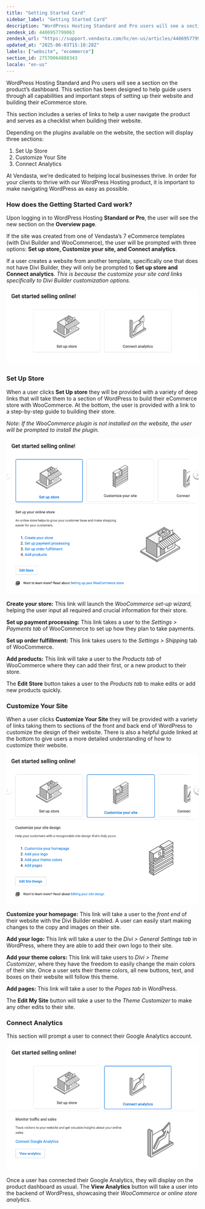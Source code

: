 ```yaml
---
title: "Getting Started Card"
sidebar_label: "Getting Started Card"
description: "WordPress Hosting Standard and Pro users will see a section on the product’s dashboard. This section has been designed to help guide users through all capabil"
zendesk_id: 4406957799063
zendesk_url: "https://support.vendasta.com/hc/en-us/articles/4406957799063-Getting-Started-Card"
updated_at: "2025-06-03T15:10:28Z"
labels: ["website", "ecommerce"]
section_id: 27570064888343
locale: "en-us"
---
```


WordPress Hosting Standard and Pro users will see a section on the product’s dashboard. This section has been designed to help guide users through all capabilities and important steps of setting up their website and building their eCommerce store. 

This section includes a series of links to help a user navigate the product and serves as a checklist when building their website. 

Depending on the plugins available on the website, the section will display three sections: 

1.  Set Up Store
2.  Customize Your Site
3.  Connect Analytics

At Vendasta, we’re dedicated to helping local businesses thrive. In order for your clients to thrive with our WordPress Hosting product, it is important to make navigating WordPress as easy as possible. 

### How does the Getting Started Card work?

Upon logging in to WordPress Hosting **Standard or Pro**, the user will see the new section on the **Overview page**. 

If the site was created from one of Vendasta’s 7 eCommerce templates (with Divi Builder and WooCommerce), the user will be prompted with three options: **Set up store, Customize your site, and Connect analytics**. 

If a user creates a website from another template, specifically one that does not have Divi Builder, they will only be prompted to **Set up store and Connect analytics**. _This is because the customize your site card links specifically to Divi Builder customization options._ 

_![Screen_Shot_2020-08-25_at_11.17.55_AM.png](./img/4406957799063-289c96aba1.png)_

### Set Up Store

When a user clicks **Set Up store** they will be provided with a variety of deep links that will take them to a section of WordPress to build their eCommerce store with WooCommerce. At the bottom, the user is provided with a link to a step-by-step guide to building their store. 

_Note: If the WooCommerce plugin is not installed on the website, the user will be prompted to install the plugin._ 

_![Screen_Shot_2020-08-25_at_11.17.19_AM.png](./img/4406957799063-376c96d6e9.png)_

**Create your store:** This link will launch the _WooCommerce set-up wizard,_ helping the user input all required and crucial information for their store.

**Set up payment processing:** This link takes a user to the _Settings > Payments tab_ of WooCommerce to set up how they plan to take payments. 

**Set up order fulfillment:** This link takes users to the _Settings > Shipping_ tab of WooCommerce. 

**Add products:** This link will take a user to the _Products tab_ of WooCommerce where they can add their first, or a new product to their store. 

The **Edit Store** button takes a user to the _Products tab_ to make edits or add new products quickly. 

### Customize Your Site

When a user clicks **Customize Your Site** they will be provided with a variety of links taking them to sections of the front and back end of WordPress to customize the design of their website. There is also a helpful guide linked at the bottom to give users a more detailed understanding of how to customize their website. 

![Screen_Shot_2020-08-25_at_11.17.25_AM.png](./img/4406957799063-5a3c15889f.png)

**Customize your homepage:** This link will take a user to the _front end_ of their website with the Divi Builder enabled. A user can easily start making changes to the copy and images on their site. 

**Add your logo:** This link will take a user to the _Divi > General Settings tab_ in WordPress, where they are able to add their own logo to their site. 

**Add your theme colors:** This link will take users to _Divi > Theme Customizer_, where they have the freedom to easily change the main colors of their site. Once a user sets their theme colors, all new buttons, text, and boxes on their website will follow this theme. 

**Add pages:** This link will take a user to the _Pages tab_ in WordPress. 

The **Edit My Site** button will take a user to the _Theme Customizer_ to make any other edits to their site. 

### Connect Analytics

This section will prompt a user to connect their Google Analytics account. 

![Screen_Shot_2020-09-01_at_11.07.23_AM.png](./img/4406957799063-b313aee059.png)

Once a user has connected their Google Analytics, they will display on the product dashboard as usual. The **View Analytics** button will take a user into the backend of WordPress, showcasing their _WooCommerce or online store analytics_.
